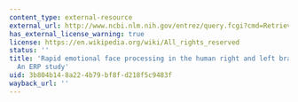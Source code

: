 ```yaml
---
content_type: external-resource
external_url: http://www.ncbi.nlm.nih.gov/entrez/query.fcgi?cmd=Retrieve&db=PubMed&dopt=Citation&list_uids=10511425
has_external_license_warning: true
license: https://en.wikipedia.org/wiki/All_rights_reserved
status: ''
title: 'Rapid emotional face processing in the human right and left brain hemispheres:
  An ERP study'
uid: 3b804b14-8a22-4b79-bf8f-d218f5c9483f
wayback_url: ''
---
```

